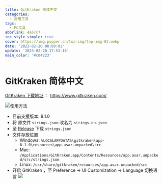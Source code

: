 ```yaml
---
title: GitKraken 简体中文
categories:
  - 常用工具
tags:
  - PC工具
abbrlink: 4a67c7
toc_style_simple: true
cover: https://img.pupper.cn/top-img/top-img-83.webp
date: '2023-02-20 08:00:01'
update: '2023-02-20 17:53:18'
main_color: '#c04223'
---
```

# GitKraken 简体中文

[GitKraken 下载地址](https://www.gitkraken.com/) ： https://www.gitkraken.com/

![](https://img.pupper.cn/img/20220726113213.png)使用方法

-   目前支援版本: 8.1.0
-   将 原文件 `strings.json` 改名为 `strings.en.json`
-   至 [Release](https://github.com/Pupper0601/GitKraken-zh-cn/releases/tag/中文补丁) 下载 `strings.json`
-   文件存放位置
    -   Windows: `%LOCALAPPDATA%\gitkraken\app-8.1.0\resources\app.asar.unpacked\src`
    -   Mac: `/Applications/GitKraken.app/Contents/Resources/app.asar.unpacked/src/strings.json`
    -   Linux: `/usr/share/gitkraken/resources/app.asar.unpacked/src`
-   开启 GitKraken ，至 Preference -> UI Customization -> Language 切换语言
![](https://img.pupper.cn/img/20220726113238.png)
